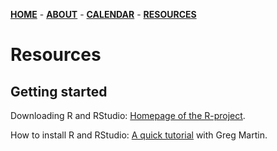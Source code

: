 [**HOME**](/index.md) - [**ABOUT**](/about.md) - [**CALENDAR**](calendar.md) - [**RESOURCES**](/resources.md)

# Resources

## Getting started

Downloading R and RStudio: [Homepage of the R-project](https://cran.r-project.org/).

How to install R and RStudio: [A quick tutorial](https://www.youtube.com/watch?v=orjLGFmx6l4) with Greg Martin.

